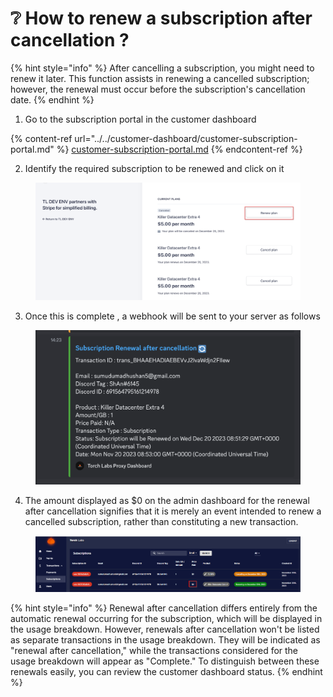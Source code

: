 # ❔ How to renew a subscription after cancellation ?

{% hint style="info" %}
After cancelling a subscription, you might need to renew it later. This function assists in renewing a cancelled subscription; however, the renewal must occur before the subscription's cancellation date.
{% endhint %}

1. Go to the subscription portal in the customer dashboard

{% content-ref url="../../customer-dashboard/customer-subscription-portal.md" %}
[customer-subscription-portal.md](../../customer-dashboard/customer-subscription-portal.md)
{% endcontent-ref %}

2. Identify the required subscription to be renewed and click on it

<figure><img src="../../.gitbook/assets/c.png" alt=""><figcaption></figcaption></figure>

3. Once this is complete , a webhook will be sent to your server as follows

<figure><img src="../../.gitbook/assets/Screenshot 2023-11-20 at 14.23.17 (1).png" alt=""><figcaption></figcaption></figure>

4. The amount displayed as $0 on the admin dashboard for the renewal after cancellation signifies that it is merely an event intended to renew a cancelled subscription, rather than constituting a new transaction.

<figure><img src="../../.gitbook/assets/d.png" alt=""><figcaption></figcaption></figure>

{% hint style="info" %}
Renewal after cancellation differs entirely from the automatic renewal occurring for the subscription, which will be displayed in the usage breakdown. However, renewals after cancellation won't be listed as separate transactions in the usage breakdown. They will be indicated as "renewal after cancellation," while the transactions considered for the usage breakdown will appear as "Complete." To distinguish between these renewals easily, you can review the customer dashboard status.
{% endhint %}

<figure><img src="../../.gitbook/assets/2023-11-20 15_23_47-Screenshot 2023-11-20 at 15.23.18.png ‎- Photos.png" alt=""><figcaption></figcaption></figure>
